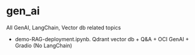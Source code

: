 # gen_ai
All GenAI, LangChain, Vector db related topics


- demo-RAG-deployment.ipynb. Qdrant vector db + Q&A + OCI GenAI + Gradio (No LangChain)
